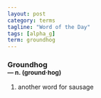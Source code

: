 ```yaml
---
layout: post
category: terms
tagline: "Word of the Day"
tags: [alpha_g]
term: groundhog
---
```


<h3>Groundhog<br/> <small>&mdash; n. (ground<span>&middot;</span>hog)</small></h3>
<p><ol><li>another word for sausage</li>
</ol></p>
